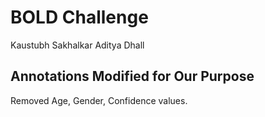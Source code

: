# BOLD Challenge
Kaustubh Sakhalkar
Aditya Dhall

## Annotations Modified for Our Purpose
Removed Age, Gender, Confidence values.
